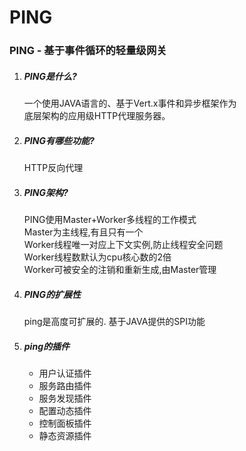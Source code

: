 # PING

### PING - 基于事件循环的轻量级网关
1. ##### PING是什么?
    一个使用JAVA语言的、基于Vert.x事件和异步框架作为\
    底层架构的应用级HTTP代理服务器。
    
2. ##### PING有哪些功能?
    HTTP反向代理
    
3. ##### PING架构?
    PING使用Master+Worker多线程的工作模式\
    Master为主线程,有且只有一个\
    Worker线程唯一对应上下文实例,防止线程安全问题\
    Worker线程数默认为cpu核心数的2倍\
    Worker可被安全的注销和重新生成,由Master管理

4. ##### PING的扩展性
    ping是高度可扩展的.
    基于JAVA提供的SPI功能

5. ##### ping的插件
    * 用户认证插件
    * 服务路由插件
    * 服务发现插件
    * 配置动态插件
    * 控制面板插件
    * 静态资源插件
    
